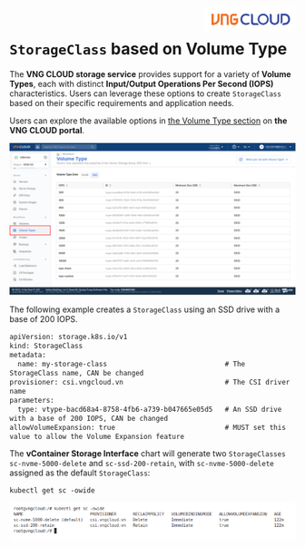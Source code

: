 <div style="float: right;"><img src="../../../images/01.png" width="160px" /></div><br>


# `StorageClass` based on Volume Type
The **VNG CLOUD storage service** provides support for a variety of **Volume Types**, each with distinct **Input/Output Operations Per Second (IOPS)** characteristics. Users can leverage these options to create `StorageClass` based on their specific requirements and application needs.

Users can explore the available options in [the Volume Type section](https://hcm-3.console.vngcloud.vn/vserver/block-store/volume-type) on **the VNG CLOUD portal**.<br>


![](./../../../images/08.png)


The following example creates a `StorageClass` using an SSD drive with a base of 200 IOPS.

```yaml=
apiVersion: storage.k8s.io/v1
kind: StorageClass
metadata:
  name: my-storage-class                             # The StorageClass name, CAN be changed
provisioner: csi.vngcloud.vn                         # The CSI driver name
parameters:
  type: vtype-bacd68a4-8758-4fb6-a739-b047665e05d5   # An SSD drive with a base of 200 IOPS, CAN be changed
allowVolumeExpansion: true                           # MUST set this value to allow the Volume Expansion feature
```

The **vContainer Storage Interface** chart will generate two `StorageClasses` `sc-nvme-5000-delete` and `sc-ssd-200-retain`, with `sc-nvme-5000-delete` assigned as the default `StorageClass`:
```bash=
kubectl get sc -owide
```
  ![](./../../../images/11.png)
  